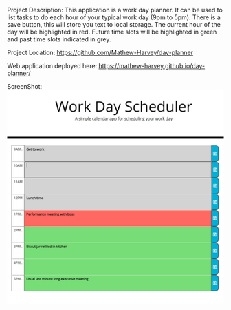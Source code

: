 Project Description: This application is a work day planner. It can be used to list tasks to do each hour of your typical work day (9pm to 5pm). There is a save button, this will store you text to local storage. The current hour of the day will be highlighted in red. Future time slots will be highlighted in green and past time slots indicated in grey. 


Project Location: https://github.com/Mathew-Harvey/day-planner

Web application deployed here: https://mathew-harvey.github.io/day-planner/

ScreenShot: <img src="/assets/screenshot.jpg">
